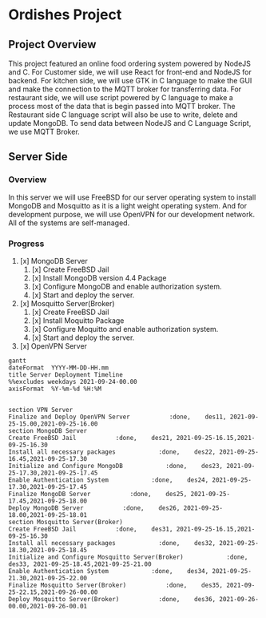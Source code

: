 # Ordishes Project

## Project Overview
This project featured an online food ordering system powered by NodeJS and C. For Customer side, we will use React for front-end and NodeJS for backend. For kitchen side, we will use GTK in C language to make the GUI and make the connection to the MQTT broker for transferring data. For restaurant side, we will use script powered by C language to make a process most of the data that is begin passed into MQTT broker. The Restaurant side C language script will also be use to write, delete and update MongoDB. To send data between NodeJS and C Language Script, we use MQTT Broker.

## Server Side
### Overview
In this server we will use FreeBSD for our server operating system to install MongoDB and Mosquitto as it is a light weight operating system. And for development purpose, we will use OpenVPN for our development network. All of the systems are self-managed.

### Progress
1. [x] MongoDB Server
    1. [x] Create FreeBSD Jail
    2. [x] Install MongoDB version 4.4 Package
    3. [x] Configure MongoDB and enable authorization system.
    4. [x] Start and deploy the server.
2. [x] Mosquitto Server(Broker)
    1. [x] Create FreeBSD Jail
    2. [x] Install Moquitto Package 
    3. [x] Configure Moquitto and enable authorization system.
    4. [x] Start and deploy the server.
3. [x] OpenVPN Server

<!-- ### Progress Timing Graph -->
```mermaid
gantt
dateFormat  YYYY-MM-DD-HH.mm
title Server Deployment Timeline
%%excludes weekdays 2021-09-24-00.00
axisFormat  %Y-%m-%d %H:%M


section VPN Server
Finalize and Deploy OpenVPN Server           :done,    des11, 2021-09-25-15.00,2021-09-25-16.00
section MongoDB Server
Create FreeBSD Jail           :done,    des21, 2021-09-25-16.15,2021-09-25-16.30
Install all necessary packages            :done,    des22, 2021-09-25-16.45,2021-09-25-17.30
Initialize and Configure MongoDB            :done,    des23, 2021-09-25-17.30,2021-09-25-17.45
Enable Authentication System            :done,    des24, 2021-09-25-17.30,2021-09-25-17.45
Finalize MongoDB Server           :done,    des25, 2021-09-25-17.45,2021-09-25-18.00
Deploy MongoDB Server           :done,    des26, 2021-09-25-18.00,2021-09-25-18.01
section Mosquitto Server(Broker)
Create FreeBSD Jail           :done,    des31, 2021-09-25-16.15,2021-09-25-16.30
Install all necessary packages            :done,    des32, 2021-09-25-18.30,2021-09-25-18.45
Initialize and Configure Mosquitto Server(Broker)            :done,    des33, 2021-09-25-18.45,2021-09-25-21.00
Enable Authentication System            :done,    des34, 2021-09-25-21.30,2021-09-25-22.00
Finalize Mosquitto Server(Broker)           :done,    des35, 2021-09-25-22.15,2021-09-26-00.00
Deploy Mosquitto Server(Broker)           :done,    des36, 2021-09-26-00.00,2021-09-26-00.01
```